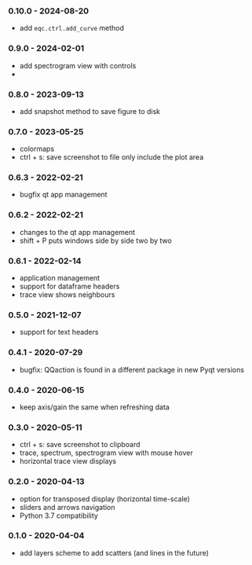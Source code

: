 ### 0.10.0 - 2024-08-20
-   add `eqc.ctrl.add_curve` method

### 0.9.0 - 2024-02-01
-   add spectrogram view with controls
- 
### 0.8.0 - 2023-09-13
-   add snapshot method to save figure to disk
 
### 0.7.0 - 2023-05-25
-   colormaps
-   ctrl + s: save screenshot to file only include the plot area
  
### 0.6.3 - 2022-02-21
-   bugfix qt app management

### 0.6.2 - 2022-02-21
-   changes to the qt app management
-   shift + P puts windows side by side two by two

### 0.6.1 - 2022-02-14
-   application management
-   support for dataframe headers
-   trace view shows neighbours

### 0.5.0 - 2021-12-07 
-   support for text headers

### 0.4.1 - 2020-07-29
-   bugfix: QQaction is found in a different package in new Pyqt versions

### 0.4.0 - 2020-06-15
-   keep axis/gain the same when refreshing data

### 0.3.0 - 2020-05-11
-   ctrl + s: save screenshot to clipboard
-   trace, spectrum, spectrogram view with mouse hover
-   horizontal trace view displays

###  0.2.0 - 2020-04-13
-   option for transposed display (horizontal time-scale)
-   sliders and arrows navigation
-   Python 3.7 compatibility

###  0.1.0 - 2020-04-04
-   add layers scheme to add scatters (and lines in the future)
